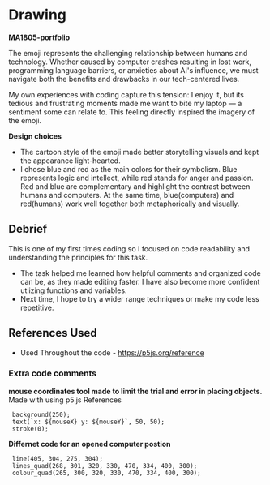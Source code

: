 # **Drawing**
**MA1805-portfolio**

The emoji represents the challenging relationship between humans and technology. Whether caused by computer crashes resulting in lost work, programming language barriers, or anxieties about AI's influence, we must navigate both the benefits and drawbacks in our tech-centered lives.

My own experiences with coding capture this tension: I enjoy it, but its tedious and frustrating moments made me want to bite my laptop — a sentiment some can relate to. This feeling directly inspired the imagery of the emoji.

**Design choices**
- The cartoon style of the emoji made better storytelling visuals and kept the appearance light-hearted.
- I chose blue and red as the main colors for their symbolism. Blue represents logic and intellect, while red stands for anger and passion. Red and blue are complementary and highlight the contrast between humans and computers. At the same time, blue(computers) and red(humans) work well together both metaphorically and visually.


## Debrief

This is one of my first times coding so I focused on code readability and understanding the principles for this task.
- The task helped me learned how helpful comments and organized code can be, as they made editing faster. I have also become more confident utlizing functions and variables. 
- Next time, I hope to try a wider range techniques or make my code less repetitive.


## References Used

 - Used Throughout the code - https://p5js.org/reference



### Extra code comments  
 **mouse coordinates tool made to limit the trial and error in placing objects.** Made with using p5.js References

     background(250);
     text(`x: ${mouseX} y: ${mouseY}`, 50, 50);
     stroke(0); 

**Differnet code for an opened computer postion**

     line(405, 304, 275, 304);
     lines_quad(268, 301, 320, 330, 470, 334, 400, 300);
     colour_quad(265, 300, 320, 330, 470, 334, 400, 300);


